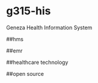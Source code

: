 # g315-his

Geneza Health Information System

##hms

##emr

##healthcare technology

##open source

